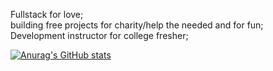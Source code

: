 Fullstack for love;<br>
building free projects for charity/help the needed and for fun;<br>
Development instructor for college fresher;


[![Anurag's GitHub stats](https://github-readme-stats.vercel.app/api?username=sylleryum&hide=contribs)](https://github.com/anuraghazra/github-readme-stats&hide=contribs)
